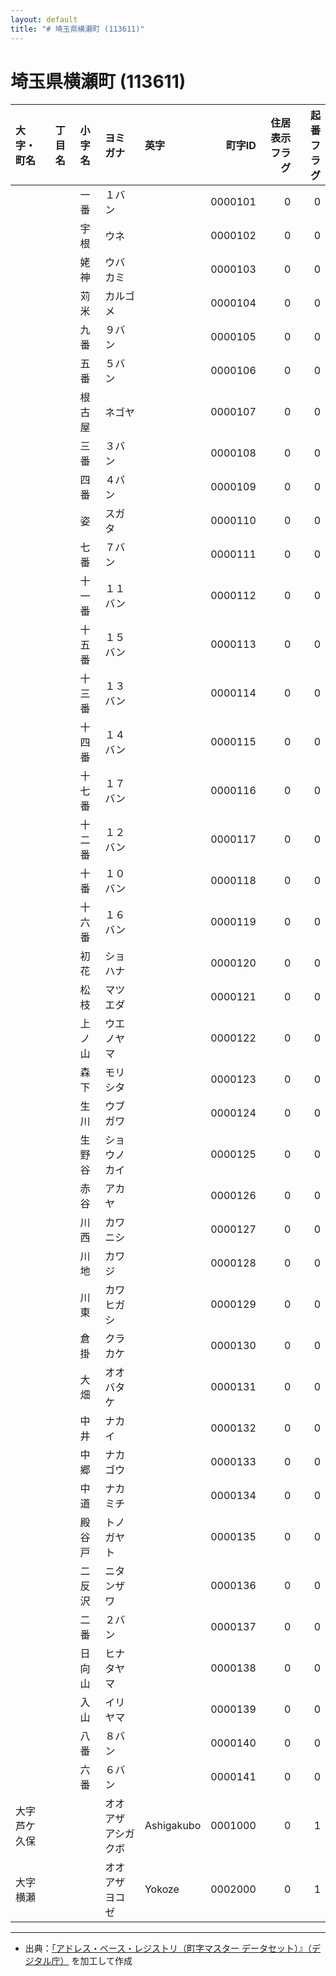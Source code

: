```yaml
---
layout: default
title: "# 埼玉県横瀬町 (113611)"
---
```


# 埼玉県横瀬町 (113611)

| 大字・町名 | 丁目名 | 小字名 | ヨミガナ | 英字 | 町字ID | 住居表示フラグ | 起番フラグ |
|:--------|:------|:------|:-----------------|:---------------------|--------:|----------:|--------:|
|  |  | 一番 | １バン |  | 0000101 | 0 | 0 |
|  |  | 宇根 | ウネ |  | 0000102 | 0 | 0 |
|  |  | 姥神 | ウバカミ |  | 0000103 | 0 | 0 |
|  |  | 苅米 | カルゴメ |  | 0000104 | 0 | 0 |
|  |  | 九番 | ９バン |  | 0000105 | 0 | 0 |
|  |  | 五番 | ５バン |  | 0000106 | 0 | 0 |
|  |  | 根古屋 | ネゴヤ |  | 0000107 | 0 | 0 |
|  |  | 三番 | ３バン |  | 0000108 | 0 | 0 |
|  |  | 四番 | ４バン |  | 0000109 | 0 | 0 |
|  |  | 姿 | スガタ |  | 0000110 | 0 | 0 |
|  |  | 七番 | ７バン |  | 0000111 | 0 | 0 |
|  |  | 十一番 | １１バン |  | 0000112 | 0 | 0 |
|  |  | 十五番 | １５バン |  | 0000113 | 0 | 0 |
|  |  | 十三番 | １３バン |  | 0000114 | 0 | 0 |
|  |  | 十四番 | １４バン |  | 0000115 | 0 | 0 |
|  |  | 十七番 | １７バン |  | 0000116 | 0 | 0 |
|  |  | 十二番 | １２バン |  | 0000117 | 0 | 0 |
|  |  | 十番 | １０バン |  | 0000118 | 0 | 0 |
|  |  | 十六番 | １６バン |  | 0000119 | 0 | 0 |
|  |  | 初花 | ショハナ |  | 0000120 | 0 | 0 |
|  |  | 松枝 | マツエダ |  | 0000121 | 0 | 0 |
|  |  | 上ノ山 | ウエノヤマ |  | 0000122 | 0 | 0 |
|  |  | 森下 | モリシタ |  | 0000123 | 0 | 0 |
|  |  | 生川 | ウブガワ |  | 0000124 | 0 | 0 |
|  |  | 生野谷 | ショウノカイ |  | 0000125 | 0 | 0 |
|  |  | 赤谷 | アカヤ |  | 0000126 | 0 | 0 |
|  |  | 川西 | カワニシ |  | 0000127 | 0 | 0 |
|  |  | 川地 | カワジ |  | 0000128 | 0 | 0 |
|  |  | 川東 | カワヒガシ |  | 0000129 | 0 | 0 |
|  |  | 倉掛 | クラカケ |  | 0000130 | 0 | 0 |
|  |  | 大畑 | オオバタケ |  | 0000131 | 0 | 0 |
|  |  | 中井 | ナカイ |  | 0000132 | 0 | 0 |
|  |  | 中郷 | ナカゴウ |  | 0000133 | 0 | 0 |
|  |  | 中道 | ナカミチ |  | 0000134 | 0 | 0 |
|  |  | 殿谷戸 | トノガヤト |  | 0000135 | 0 | 0 |
|  |  | 二反沢 | ニタンザワ |  | 0000136 | 0 | 0 |
|  |  | 二番 | ２バン |  | 0000137 | 0 | 0 |
|  |  | 日向山 | ヒナタヤマ |  | 0000138 | 0 | 0 |
|  |  | 入山 | イリヤマ |  | 0000139 | 0 | 0 |
|  |  | 八番 | ８バン |  | 0000140 | 0 | 0 |
|  |  | 六番 | ６バン |  | 0000141 | 0 | 0 |
| 大字芦ケ久保 |  |  | オオアザアシガクボ | Ashigakubo | 0001000 | 0 | 1 |
| 大字横瀬 |  |  | オオアザヨコゼ | Yokoze | 0002000 | 0 | 1 |

---

- 出典：[「アドレス・ベース・レジストリ（町字マスター データセット）』（デジタル庁）](https://www.digital.go.jp/policies/base_registry_address/) を加工して作成